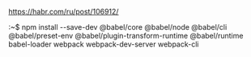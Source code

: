 https://habr.com/ru/post/106912/

:~$ npm install --save-dev @babel/core @babel/node @babel/cli @babel/preset-env @babel/plugin-transform-runtime @babel/runtime
 babel-loader webpack webpack-dev-server webpack-cli 